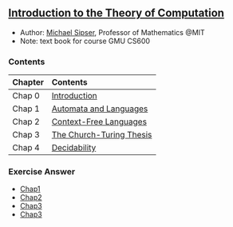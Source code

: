 ## [Introduction to the Theory of Computation](http://www.amazon.com/Introduction-Theory-Computation-Michael-Sipser/dp/0534950973)

- Author: [Michael Sipser](http://www-math.mit.edu/~sipser/), Professor of Mathematics @MIT
- Note: text book for course GMU CS600

### Contents
|Chapter | Contents| 
|:----|:----|
|Chap 0| [Introduction](file/chap0.md)| 
|Chap 1| [Automata and Languages](file/chap1.md)| 
|Chap 2| [Context-Free Languages](file/chap2.md)| 
|Chap 3| [The Church-Turing Thesis](file/chap3.md)| 
|Chap 4| [Decidability](file/chap4.md)| 

### Exercise Answer
- [Chap1](file/ansChap1.md)
- [Chap2](file/ansChap2.md)
- [Chap3](file/ansChap3.md)
- [Chap3](file/ansChap4.md)
